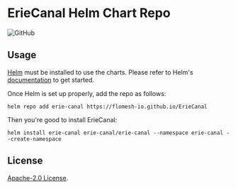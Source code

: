 # ErieCanal Helm Chart Repo 

![GitHub](https://img.shields.io/github/license/flomesh-io/ErieCanal)

## Usage

[Helm](https://helm.sh) must be installed to use the charts.
Please refer to Helm's [documentation](https://helm.sh/docs/) to get started.

Once Helm is set up properly, add the repo as follows:

```console
helm repo add erie-canal https://flomesh-io.github.io/ErieCanal
```

Then you're good to install ErieCanal:

```console
helm install erie-canal erie-canal/erie-canal --namespace erie-canal --create-namespace
```

## License
[Apache-2.0 License](https://github.com/flomesh-io/ErieCanal/blob/main/LICENSE).
